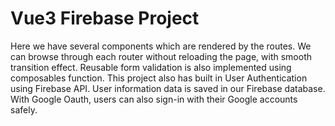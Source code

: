 # Vue3 Firebase Project
Here we have several components which are rendered by the routes. We can browse through each router without reloading the page, with smooth transition effect. 
Reusable form validation is also implemented using composables function.
This project also has built in User Authentication using Firebase API. User information data is saved in our Firebase database. With Google Oauth, users can also sign-in with their Google accounts safely.
